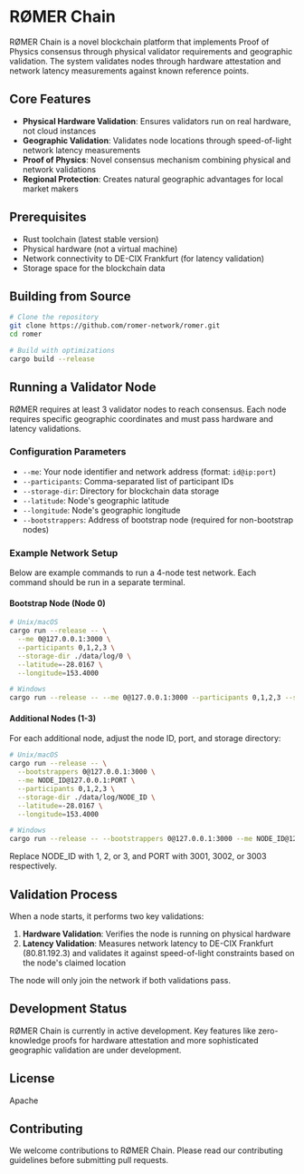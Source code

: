 # RØMER Chain

RØMER Chain is a novel blockchain platform that implements Proof of Physics consensus through physical validator requirements and geographic validation. The system validates nodes through hardware attestation and network latency measurements against known reference points.

## Core Features

- **Physical Hardware Validation**: Ensures validators run on real hardware, not cloud instances
- **Geographic Validation**: Validates node locations through speed-of-light network latency measurements
- **Proof of Physics**: Novel consensus mechanism combining physical and network validations
- **Regional Protection**: Creates natural geographic advantages for local market makers

## Prerequisites

- Rust toolchain (latest stable version)
- Physical hardware (not a virtual machine)
- Network connectivity to DE-CIX Frankfurt (for latency validation)
- Storage space for the blockchain data

## Building from Source

```bash
# Clone the repository
git clone https://github.com/romer-network/romer.git
cd romer

# Build with optimizations
cargo build --release
```

## Running a Validator Node

RØMER requires at least 3 validator nodes to reach consensus. Each node requires specific geographic coordinates and must pass hardware and latency validations.

### Configuration Parameters

- `--me`: Your node identifier and network address (format: `id@ip:port`)
- `--participants`: Comma-separated list of participant IDs
- `--storage-dir`: Directory for blockchain data storage
- `--latitude`: Node's geographic latitude
- `--longitude`: Node's geographic longitude
- `--bootstrappers`: Address of bootstrap node (required for non-bootstrap nodes)

### Example Network Setup

Below are example commands to run a 4-node test network. Each command should be run in a separate terminal.

#### Bootstrap Node (Node 0)

```bash
# Unix/macOS
cargo run --release -- \
  --me 0@127.0.0.1:3000 \
  --participants 0,1,2,3 \
  --storage-dir ./data/log/0 \
  --latitude=-28.0167 \
  --longitude=153.4000

# Windows
cargo run --release -- --me 0@127.0.0.1:3000 --participants 0,1,2,3 --storage-dir data\\romer_log\\0 --latitude=-28.0167 --longitude=153.4000
```

#### Additional Nodes (1-3)

For each additional node, adjust the node ID, port, and storage directory:

```bash
# Unix/macOS
cargo run --release -- \
  --bootstrappers 0@127.0.0.1:3000 \
  --me NODE_ID@127.0.0.1:PORT \
  --participants 0,1,2,3 \
  --storage-dir ./data/log/NODE_ID \
  --latitude=-28.0167 \
  --longitude=153.4000

# Windows
cargo run --release -- --bootstrappers 0@127.0.0.1:3000 --me NODE_ID@127.0.0.1:PORT --participants 0,1,2,3 --storage-dir data\\romer_log\\NODE_ID --latitude=-28.0167 --longitude=153.4000
```

Replace NODE_ID with 1, 2, or 3, and PORT with 3001, 3002, or 3003 respectively.

## Validation Process

When a node starts, it performs two key validations:

1. **Hardware Validation**: Verifies the node is running on physical hardware
2. **Latency Validation**: Measures network latency to DE-CIX Frankfurt (80.81.192.3) and validates it against speed-of-light constraints based on the node's claimed location

The node will only join the network if both validations pass.

## Development Status

RØMER Chain is currently in active development. Key features like zero-knowledge proofs for hardware attestation and more sophisticated geographic validation are under development.

## License

Apache 

## Contributing

We welcome contributions to RØMER Chain. Please read our contributing guidelines before submitting pull requests.